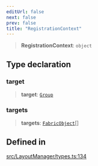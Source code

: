 ```yaml
---
editUrl: false
next: false
prev: false
title: "RegistrationContext"
---
```


> **RegistrationContext**: `object`

## Type declaration

### target

> **target**: [`Group`](/api/classes/group/)

### targets

> **targets**: [`FabricObject`](/api/classes/fabricobject/)[]

## Defined in

[src/LayoutManager/types.ts:134](https://github.com/fabricjs/fabric.js/blob/c093e29e73123dafcfa091ff4d5e04e690bb796e/src/LayoutManager/types.ts#L134)
